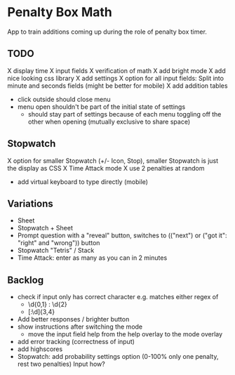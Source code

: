 # Penalty Box Math

App to train additions coming up during the role of penalty box timer.

## TODO

X display time
X input fields
X verification of math
X add bright mode
X add nice looking css library
X add settings
X option for all input fields: Split into minute and seconds fields (might be better for mobile)
X add addition tables
- click outside should close menu
- menu open shouldn't be part of the initial state of settings
  - should stay part of settings because of each menu toggling off the other when opening (mutually exclusive to share space)

## Stopwatch

X option for smaller Stopwatch (+/- Icon, Stop), smaller Stopwatch is just the display as CSS
X Time Attack mode
X use 2 penalties at random
- add virtual keyboard to type directly (mobile)

## Variations

- Sheet
- Stopwatch + Sheet
- Prompt question with a "reveal" button, switches to (("next") or ("got it": "right" and "wrong")) button
- Stopwatch "Tetris" / Stack
- Time Attack: enter as many as you can in 2 minutes


## Backlog

- check if input only has correct character e.g. matches either regex of
  - \d{0,1} : \d{2}
  - [:\d]{3,4}
- Add better responses / brighter button
- show instructions after switching the mode
  - move the input field help from the help overlay to the mode overlay
- add error tracking (correctness of input)
- add highscores
- Stopwatch: add probability settings option (0-100% only one penalty, rest two penalties) Input how?